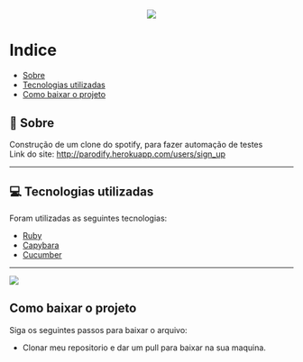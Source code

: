 <h1 align="center">
    <img 
        src="https://app.qaninja.com.br/files/instancia_485//image/vUvgkkkYt2taSSJVlU9iyKWmLErVRXGqtqpzfok9.png" 
    >
    </img>
</h1>

# Indice
- [Sobre](#-sobre)
- [Tecnologias utilizadas](#-tecnologias-utilizadas)
- [Como baixar o projeto](#como-baixar-o-projeto)

## 👀 Sobre

Construção de um clone do spotify, para fazer automação de testes <br>
Link do site: http://parodify.herokuapp.com/users/sign_up 

---

## 💻 Tecnologias utilizadas

Foram utilizadas as seguintes tecnologias:

- [Ruby](https://www.jetbrains.com/ruby/)
- [Capybara](https://github.com/teamcapybara/capybara)
- [Cucumber](https://cucumber.io/)

---

<img src="http://192.168.56.1:59605/index.html"></img>

## Como baixar o projeto 

Siga os seguintes passos para baixar o arquivo:

- Clonar meu repositorio e dar um pull para baixar na sua maquina.
